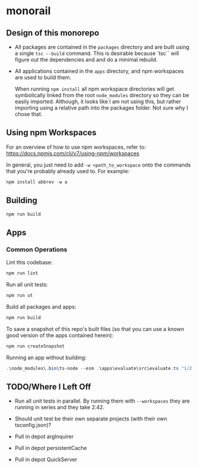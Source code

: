 # monorail

## Design of this monorepo

- All packages are contained in the `packages` directory and are built using a
  single `tsc --build` command.  This is desirable because `tsc`` will figure
  out the dependencies and and do a minimal rebuild.

- All applications contained in the `apps` directory, and npm workspaces are
  used to build them.

  When running `npm install` all npm workspace directories will get symbolically
  linked from the root `node_modules` directory so they can be easily imported.
  Although, it looks like I am not using this, but rather importing using a
  relative path into the packages folder.  Not sure why I chose that.

## Using npm Workspaces

For an overview of how to use npm workspaces, refer to:
<https://docs.npmjs.com/cli/v7/using-npm/workspaces>

In general, you just need to add `-w <path_to_workspace` onto the commands that
you're probably already used to.  For example:

```powershell
npm install abbrev -w a
```

## Building

```powershell
npm run build
```

## Apps

### Common Operations

Lint this codebase:

```powershell
npm run lint
```

Run all unit tests:

```powershell
npm run ut
```

Build all packages and apps:

```powershell
npm run build
```

To save a snapshot of this repo's built files (so that you can use a known good
version of the apps contained herein):

```powershell
npm run createSnapshot
```

Running an app without building:

```powershell
.\node_modules\.bin\ts-node --esm .\apps\evaluate\src\evaluate.ts "1/2 + 3/4"
```

## TODO/Where I Left Off

- Run all unit tests in parallel. By running them with `--workspaces` they are
  running in series and they take 2:42.

- Should unit test be their own separate projects (with their own tsconfig.json)?

- Pull in depot argInquirer

- Pull in depot persistentCache

- Pull in depot QuickServer
